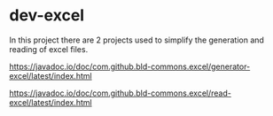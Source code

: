 # dev-excel
In this project there are 2 projects used to simplify the generation and reading of excel files.






https://javadoc.io/doc/com.github.bld-commons.excel/generator-excel/latest/index.html


https://javadoc.io/doc/com.github.bld-commons.excel/read-excel/latest/index.html
